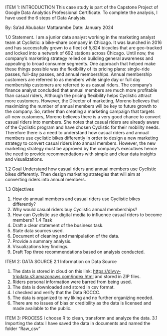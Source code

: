 ITEM 1: INTRODUCTION
This case study is part of the Capstone Project of Google Data Analytics Professional Certificate. To complete the analysis, I have used the 6 steps of Data Analysis.

By: Sa’ad Abubakar Mattarambe				Date: January 2024

1.0	Statement.
I am a junior data analyst working in the marketing analyst team at Cyclistic: a bike-share company in Chicago. It was launched in 2016 and has successfully grown to a fleet of 5,824 bicycles that are geo-tracked and locked into a network of 692 stations across Chicago. Until now, the company’s marketing strategy relied on building general awareness and appealing to broad consumer segments. One approach that helped make these things possible was the flexibility of its pricing plans: single-ride passes, full-day passes, and annual memberships. Annual membership customers are referred to as members while single day or full day membership customers are referred to as casual riders. The company’s finance analyst concluded that annual members are much more profitable than casual riders, Although the pricing flexibility helps Cyclistic attract more customers. However, the Director of marketing, Moreno believes that maximizing the number of annual members will be key to future growth to the company. So, rather than creating a marketing campaign that targets all-new customers, Moreno believes there is a very good chance to convert casual riders into members. She notes that casual riders are already aware of the Cyclistic program and have chosen Cyclistic for their mobility needs. Therefore there is a need to understand how casual riders and annual members use cyclistic bikes differently in order to design a new marketing strategy to convert casual riders into annual members. However, the new marketing strategy must be approved by the company’s executives hence the need to provide recommendations with simple and clear data insights and visualizations.

1.2 Goal
Understand how casual riders and annual members use Cyclistic bikes differently. Then design marketing strategies that will aim at converting riders into annual members.

1.3 Objectives
1.	How do annual members and casual riders use Cyclistic bikes differently?
2.	Why would casual riders buy Cyclistic annual memberships?
3.	How can Cyclistic use digital media to influence casual riders to become members?
1.4 Task
1.	Draft a clear statement of the business task.
2.	State data sources used.
3.	Document of cleaning and manipulation of the data.
4.	Provide a summary analysis.
5.	Visualizations key findings.
6.	Draft Top three recommendations based on analysis conducted. 


ITEM 2: DATA SOURCE
2.1 Information on Data Source
1.	The data is stored in cloud on this link: https://divvy-tripdata.s3.amazonaws.com/index.html and stored in ZIP files.
2.	Riders personal information were barred from being used.
3.	The data is downloaded and stored in csv format.
4.	I checked and verify that the Data ROCCC.
5.	The data is organized to my liking and no further organizing needed.
6.	There are no issues of bias or credibility as the data is licensed and made available to the public.

   
ITEM 3: PROCESS 
I choose R to clean, transform and analyze the data.
3.1 Importing the data: I have saved the data in documents and named the folder “Raw_csv”
